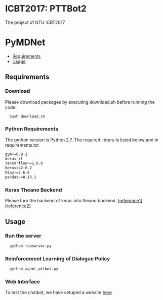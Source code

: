 # ICBT2017: PTTBot2
The project of NTU ICBT2017

# PyMDNet
* [Requirements](#requirements)
* [Usage](#usage)


## Requirements
### Download
Please download packages by executing download.sh before running the code:
```bash
  bash download.sh
```

### Python Requirements
The python version is Python 2.7.
The required library is listed below and in requirements.txt
```bash
gym>=0.9.1
keras-rl
tensorflow>=1.0.0
keras>=2.0.2
h5py>=2.6.0
pandas>=0.13.1
```

### Keras Theano Backend
Please turn the backend of keras into theano backend. [[reference1]](https://stackoverflow.com/questions/42177658/how-to-switch-backend-with-keras-from-tensionflow-to-theano)[[reference2]](https://keras.io/backend/)

## Usage
### Run the server
```bash
  python runserver.py
```

### Reinforcement Learning of Dialogue Policy
```bash
  python agent_pttbot.py
```

### Web Interface
To test the chatbot, we have setuped a website [here](http://140.112.251.159:5555)
